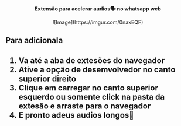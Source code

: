 <p align="center">
    <strong>Extensão para acelerar audios🗣 no whatsapp web</strong>
</p>

</hr>

<p align="center">
    ![Image](https://imgur.com/0naxEQF)
</p>

</hr>

<h2>Para adicionala<h2>
<ol>
    <li>Va até a aba de extesões do navegador</li>
    <li>Ative a opção de desemvolvedor no canto superior direito</li>
    <li>Clique em carregar no canto superior esquerdo ou somente click na pasta da extesão e arraste para o navegador</li>
    <li>E pronto adeus audios longos👋</li>
</ol>
